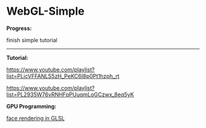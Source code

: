 # WebGL-Simple

**Progress:**

finish simple tutorial

---
**Tutorial:**

https://www.youtube.com/playlist?list=PLjcVFFANLS5zH_PeKC6I8p0Pt1hzph_rt

https://www.youtube.com/playlist?list=PL2935W76vRNHFpPUuqmLoGCzwx_8eq5yK

**GPU Programming:**

[face rendering in GLSL](https://www.evl.uic.edu/sjames/cs525/project1.html)
